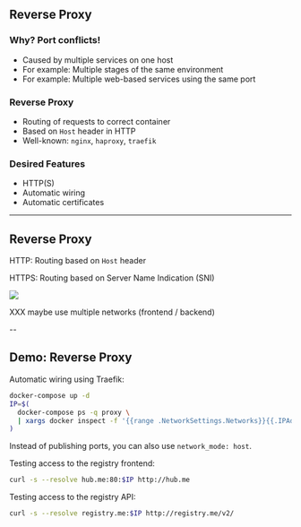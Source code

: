 ## Reverse Proxy

### Why? Port conflicts!

- Caused by multiple services on one host
- For example: Multiple stages of the same environment
- For example: Multiple web-based services using the same port

### Reverse Proxy

- Routing of requests to correct container
- Based on `Host` header in HTTP
- Well-known: `nginx`, `haproxy`, `traefik`

### Desired Features

- HTTP(S)
- Automatic wiring
- Automatic certificates

---

## Reverse Proxy

HTTP: Routing based on `Host` header

HTTPS: Routing based on Server Name Indication (SNI)

![](020_advanced/070_reverse_proxy/reverse-proxy.svg) <!-- .element: class="center-image" -->

XXX maybe use multiple networks (frontend / backend)

--

## Demo: Reverse Proxy

Automatic wiring using Traefik:

```bash
docker-compose up -d
IP=$(
  docker-compose ps -q proxy \
  | xargs docker inspect -f '{{range .NetworkSettings.Networks}}{{.IPAddress}}{{end}}'
)
```

Instead of publishing ports, you can also use `network_mode: host`.

Testing access to the registry frontend:

```bash
curl -s --resolve hub.me:80:$IP http://hub.me
```

Testing access to the registry API:

```bash
curl -s --resolve registry.me:$IP http://registry.me/v2/
```